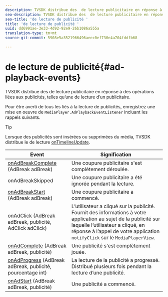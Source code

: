 ```yaml
---
description: TVSDK distribue des  de lecture publicitaire en réponse à des opérations liées aux publicités, telles qu’une  de lecture d’un publicitaire.
seo-description: TVSDK distribue des  de lecture publicitaire en réponse à des opérations liées aux publicités, telles qu’une  de lecture d’un publicitaire.
seo-title: 'de lecture de publicité '
title: 'de lecture de publicité '
uuid: dd6991ae-3e33-4d92-92e9-26b1086a555a
translation-type: tm+mt
source-git-commit: 5908e5a3521966496aeec0ef730e4a704fddfb68

---
```



# de lecture de publicité{#ad-playback-events}

TVSDK distribue des  de lecture publicitaire en réponse à des opérations liées aux publicités, telles qu’une  de lecture d’un publicitaire.

Pour être averti de tous les  liés à la lecture de publicités, enregistrez une mise en oeuvre de `MediaPlayer.AdPlaybackEventListener` incluant les rappels suivants.

>[!TIP]
>
>Lorsque des publicités sont insérées ou supprimées du média, TVSDK distribue le de lecture [onTimelineUpdate](https://help.adobe.com/en_US/primetime/api/psdk/javadoc_1.4/com/adobe/mediacore/MediaPlayer.PlaybackEventListener.html#onTimelineUpdated()).

| Event | Signification |
|---|---|
| [onAdBreakComplete](https://help.adobe.com/en_US/primetime/api/psdk/javadoc_1.4/com/adobe/mediacore/MediaPlayer.AdPlaybackEventListener.html#onAdBreakComplete(com.adobe.mediacore.timeline.advertising.AdBreak)) (AdBreak adBreak) | Une coupure publicitaire s&#39;est complètement déroulée. |
| onAdBreakSkipped | Une coupure publicitaire a été ignorée pendant la lecture. |
| [onAdBreakStart](https://help.adobe.com/en_US/primetime/api/psdk/javadoc_1.4/com/adobe/mediacore/MediaPlayer.AdPlaybackEventListener.html#onAdBreakStart(com.adobe.mediacore.timeline.advertising.AdBreak)) (AdBreak adBreak) | Une coupure publicitaire a commencé. |
| [onAdClick](https://help.adobe.com/en_US/primetime/api/psdk/javadoc_1.4/com/adobe/mediacore/MediaPlayer.AdPlaybackEventListener.html#onAdClick(com.adobe.mediacore.timeline.advertising.AdBreak,%20com.adobe.mediacore.timeline.advertising.Ad,%20com.adobe.mediacore.timeline.advertising.AdClick)) (AdBreak adBreak, publicité, AdClick adClick) | L’utilisateur a cliqué sur la publicité. Fournit des informations à votre application au sujet de la publicité sur laquelle l’utilisateur a cliqué, en réponse à l’appel de votre application `notifyClick` sur le `MediaPlayerView`. |
| [onAdComplete](https://help.adobe.com/en_US/primetime/api/psdk/javadoc_1.4/com/adobe/mediacore/MediaPlayer.AdPlaybackEventListener.html#onAdComplete(com.adobe.mediacore.timeline.advertising.AdBreak)) (AdBreak adBreak, publicité) | Une publicité s&#39;est complètement jouée. |
| [onAdProgress](https://help.adobe.com/en_US/primetime/api/psdk/javadoc_1.4/com/adobe/mediacore/MediaPlayer.AdPlaybackEventListener.html#onAdProgress(com.adobe.mediacore.timeline.advertising.AdBreak,com.adobe.mediacore.timeline.advertising.Ad,%20int)) (AdBreak adBreak, publicité, pourcentage int) | La lecture de la publicité a progressé. Distribué plusieurs fois pendant la lecture d’une publicité. |
| [onAdStart](https://help.adobe.com/en_US/primetime/api/psdk/javadoc_1.4/com/adobe/mediacore/MediaPlayer.AdPlaybackEventListener.html#onAdStart(com.adobe.mediacore.timeline.advertising.AdBreak,%20com.adobe.mediacore.timeline.advertising.Ad)) (AdBreak adBreak, publicité) | Une publicité a commencé. |